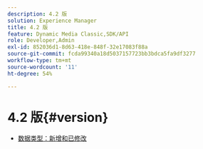 ```yaml
---
description: 4.2 版
solution: Experience Manager
title: 4.2 版
feature: Dynamic Media Classic,SDK/API
role: Developer,Admin
exl-id: 852036d1-8d63-418e-848f-32e17083f88a
source-git-commit: fcda99340a18d5037157723bb3bdca5fa9df3277
workflow-type: tm+mt
source-wordcount: '11'
ht-degree: 54%

---
```


# 4.2 版{#version}

* [数据类型：新增和已修改](r-4-2-types.md)
